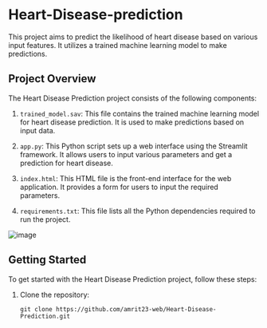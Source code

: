 # Heart-Disease-prediction

This project aims to predict the likelihood of heart disease based on various input features. It utilizes a trained machine learning model to make predictions.

## Project Overview

The Heart Disease Prediction project consists of the following components:

1. `trained_model.sav`: This file contains the trained machine learning model for heart disease prediction. It is used to make predictions based on input data.

2. `app.py`: This Python script sets up a web interface using the Streamlit framework. It allows users to input various parameters and get a prediction for heart disease.

3. `index.html`: This HTML file is the front-end interface for the web application. It provides a form for users to input the required parameters.

4. `requirements.txt`: This file lists all the Python dependencies required to run the project.

![image](https://user-images.githubusercontent.com/98414882/235366610-ddbc5189-b570-495a-9f3a-f0aa1443b1a6.png)

## Getting Started

To get started with the Heart Disease Prediction project, follow these steps:

1. Clone the repository:

   ```shell
   git clone https://github.com/amrit23-web/Heart-Disease-Prediction.git


